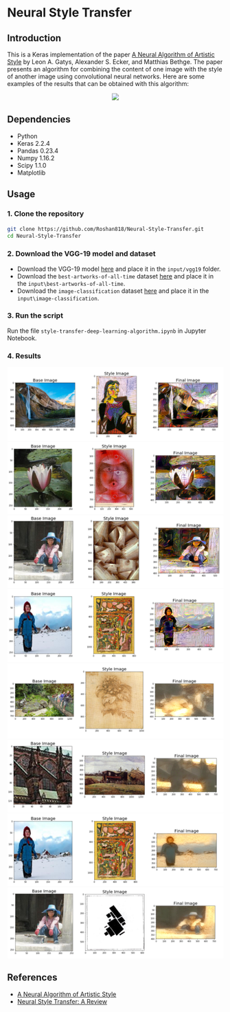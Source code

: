 # Neural Style Transfer

## Introduction

This is a Keras implementation of the paper [A Neural Algorithm of Artistic Style](https://arxiv.org/abs/1508.06576) by Leon A. Gatys, Alexander S. Ecker, and Matthias Bethge. The paper presents an algorithm for combining the content of one image with the style of another image using convolutional neural networks. Here are some examples of the results that can be obtained with this algorithm:

<p align='center'>
<img src='https://cdn-images-1.medium.com/max/1600/1*kOQOZxBDNw4lI757soTEyQ.png'>
</p>

## Dependencies

- Python
- Keras 2.2.4
- Pandas 0.23.4
- Numpy 1.16.2
- Scipy 1.1.0
- Matplotlib

## Usage

### 1. Clone the repository

```bash
git clone https://github.com/Roshan818/Neural-Style-Transfer.git
cd Neural-Style-Transfer
```

### 2. Download the VGG-19 model and dataset

- Download the VGG-19 model [here](https://www.kaggle.com/datasets/keras/vgg19) and place it in the `input/vgg19` folder.
- Download the `best-artworks-of-all-time` dataset [here](https://www.kaggle.com/datasets/ikarus777/best-artworks-of-all-time/) and place it in the `input\best-artworks-of-all-time`.
- Download the `image-classification` dataset [here](https://www.kaggle.com/datasets/duttadebadri/image-classification/) and place it in the `input\image-classification`.

### 3. Run the script

Run the file `style-transfer-deep-learning-algorithm.ipynb` in Jupyter Notebook.

### 4. Results

<p align='center'>
<img src = 'output/output1.png'>
<img src = 'output/output2.png' >
<img src = 'output/output3.png' >
<img src = 'output/output4.png' >
<img src = 'output/output5.png' >
<img src = 'output/output6.png' >
<img src = 'output/output7.png' >
<img src = 'output/output8.png' >

</p>

## References

- [A Neural Algorithm of Artistic Style](https://arxiv.org/abs/1508.06576)
- [Neural Style Transfer: A Review](https://arxiv.org/abs/1705.04058)
